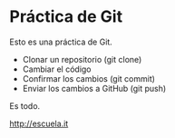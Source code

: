 # Práctica de Git

Esto es una práctica de Git.

- Clonar un repositorio (git clone)
- Cambiar el código
- Confirmar los cambios (git commit)
- Enviar los cambios a GitHub (git push)

Es todo.

<http://escuela.it>

